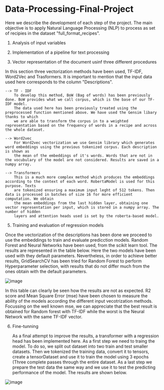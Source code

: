 # Data-Processing-Final-Project


Here we describe the development of each step of the project. The main objective is to apply Natural Language Processing (NLP) to process as set of recipies in the dataset "full_format_recipes". 

1. Analysis of input variables


2. Implementation of a pipeline for text processing


3. Vector representation of the document usinf three different procedures

  In this section three vectorization methods have been used, TF-IDF, Word2Vec and Trasformers.
  It is important to mention that the input data used here corresponds to the column "Descriptions".
   
    --> TF - IDF
        To develop this method, BoW (Bag of words) has been previously done. BoW provides what we call corpus, which is the base of our TF-IDF model.
        The data used here has been previously treated using the preprocessed function mentioned above. We have used the Gensim libary thanks to which 
        we are able to transform the corpus in to a weighted representation based on the frequency of words in a recipe and across the whole dataset.
      
    --> Word2vec
        For Word2vec vectorization we use Gensim library which generates word embeddings using the previous tokenized corpus. Each description is shown as
        the mean of the embeddings of it's words. Words that are not in the vocubulary of the model are not considered. Results are saved in a numpy array.
        
    --> Transformers
        This is a much more complex method which produces the embeddings according to the context of each word. RobertaModel is used for this purpose. Texts
        are tokenized ensuring a maximum input leght of 512 tokens. Then data is processed in batches of size 16 for more efficient computation. We obtain
        the mean embeddings from the last hidden layer, obtaining one vector representation per input, which is stored in a numpy array. The number of hidden
        layers and attention heads used is set by the roberta-based model. 


5. Training and evaluation of regression models

  Once the vectorization of the descriptions has been done we proceed to use the embeddings to train and evaluate predicction models. Random Forest and Neural Networks have been used,
  from the scikit learn tool. The results are represented in the table below. Here the two models have been used with they default parameters. Nevertheless, in order to achieve
  better results, GridSearchCV has been tried for Random Forest to perform Hyperparameter selection, with results that do not differ much from the ones obtain with the default parameters.

  ![image](https://github.com/user-attachments/assets/97f8cf61-5410-4b86-a7d9-a26c3caa4885)

  In this table can clearly be seen how the results are not as expected. R2 score and Mean Square Error (mse) have been chosen to measure the ability of the models according the different input
  vecotrization methods. Focussing on the well known mse, we can appreciate that the best result is obtained for Random forest with TF-IDF while the worst is the Neural Network with the same
  TF-IDF vector.

6. Fine-tunning

   As a final attempt to improve the results, a transformer with a regression head has been implemented here. As a first step we need to traing the model. To do so, we split out dataset into
   two train and test smaller datasets. Then we tokenized the training data, convert it to tensors, create a tensorDataset and use it to train the model using 3 epochs (Three complete
   passes through the entire dataset. As a last step we prepare the test data the same way and we use it to test the predicting performance of the model. The results are shown below.

![image](https://github.com/user-attachments/assets/11efd02e-a7f1-4e57-8bee-63e66d9aa8f5)

